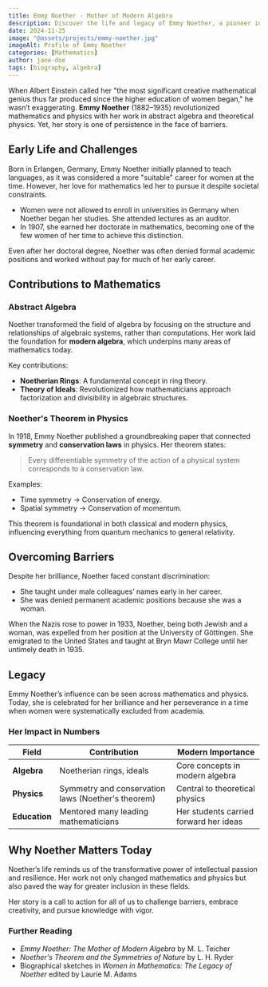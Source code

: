 ```yaml
---
title: Emmy Noether - Mother of Modern Algebra
description: Discover the life and legacy of Emmy Noether, a pioneer in abstract algebra and theoretical physics.
date: 2024-11-25
image: "@assets/projects/emmy-noether.jpg"
imageAlt: Profile of Emmy Noether
categories: [Mathematics]
author: jane-doe
tags: [biography, algebra]
---
```


When Albert Einstein called her "the most significant creative mathematical genius thus far produced since the higher education of women began," he wasn’t exaggerating. **Emmy Noether** (1882–1935) revolutionized mathematics and physics with her work in abstract algebra and theoretical physics. Yet, her story is one of persistence in the face of barriers.

## Early Life and Challenges

Born in Erlangen, Germany, Emmy Noether initially planned to teach languages, as it was considered a more "suitable" career for women at the time. However, her love for mathematics led her to pursue it despite societal constraints.

- Women were not allowed to enroll in universities in Germany when Noether began her studies. She attended lectures as an auditor.
- In 1907, she earned her doctorate in mathematics, becoming one of the few women of her time to achieve this distinction.

Even after her doctoral degree, Noether was often denied formal academic positions and worked without pay for much of her early career.

## Contributions to Mathematics

### Abstract Algebra

Noether transformed the field of algebra by focusing on the structure and relationships of algebraic systems, rather than computations. Her work laid the foundation for **modern algebra**, which underpins many areas of mathematics today.

Key contributions:

- **Noetherian Rings**: A fundamental concept in ring theory.
- **Theory of Ideals**: Revolutionized how mathematicians approach factorization and divisibility in algebraic structures.

### Noether's Theorem in Physics

In 1918, Emmy Noether published a groundbreaking paper that connected **symmetry** and **conservation laws** in physics. Her theorem states:

> Every differentiable symmetry of the action of a physical system corresponds to a conservation law.

Examples:

- Time symmetry → Conservation of energy.
- Spatial symmetry → Conservation of momentum.

This theorem is foundational in both classical and modern physics, influencing everything from quantum mechanics to general relativity.

## Overcoming Barriers

Despite her brilliance, Noether faced constant discrimination:

- She taught under male colleagues’ names early in her career.
- She was denied permanent academic positions because she was a woman.

When the Nazis rose to power in 1933, Noether, being both Jewish and a woman, was expelled from her position at the University of Göttingen. She emigrated to the United States and taught at Bryn Mawr College until her untimely death in 1935.

## Legacy

Emmy Noether’s influence can be seen across mathematics and physics. Today, she is celebrated for her brilliance and her perseverance in a time when women were systematically excluded from academia.

### Her Impact in Numbers

| Field                | Contribution                                   | Modern Importance                          |
|----------------------|-----------------------------------------------|--------------------------------------------|
| **Algebra**          | Noetherian rings, ideals                      | Core concepts in modern algebra             |
| **Physics**          | Symmetry and conservation laws (Noether's theorem) | Central to theoretical physics              |
| **Education**        | Mentored many leading mathematicians           | Her students carried forward her ideas      |

## Why Noether Matters Today

Noether’s life reminds us of the transformative power of intellectual passion and resilience. Her work not only changed mathematics and physics but also paved the way for greater inclusion in these fields.

Her story is a call to action for all of us to challenge barriers, embrace creativity, and pursue knowledge with vigor.

### Further Reading

- *Emmy Noether: The Mother of Modern Algebra* by M. L. Teicher
- *Noether's Theorem and the Symmetries of Nature* by L. H. Ryder
- Biographical sketches in *Women in Mathematics: The Legacy of Noether* edited by Laurie M. Adams
